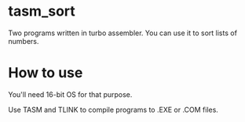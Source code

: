 # tasm_sort
Two programs written in turbo assembler. You can use it to sort lists of numbers.

# How to use

You'll need 16-bit OS for that purpose.

Use TASM and TLINK to compile programs to .EXE or .COM files.
